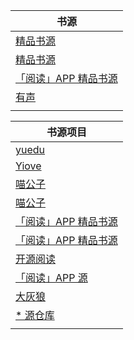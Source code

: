 | 书源                                                                                                          |
|-------------------------------------------------------------------------------------------------------------|
| [精品书源](https://yuedu.xiu2.xyz/shuyuan)                                                                      |
| [精品书源](https://bitbucket.org/xiu2/yuedu/raw/master/shuyuan)                                                 |
| [「阅读」APP 精品书源](https://ghproxy.cc/https://raw.githubusercontent.com/XIU2/Yuedu/master/shuyuan)              |
| [有声](https://moonbegonia.github.io/Source/yuedu/audio.json)                                                 |
| []()                                                                                                        |
 
| 书源项目                                           |
|------------------------------------------------|
| [yuedu](https://cyao2q.github.io/yuedu/)       |
| [Yiove](https://shuyuan.yiove.com/)            |
| [喵公子](https://dy.mgz6.com/)                    |
| [喵公子](https://yd.mgz6.com/)                    |
| [「阅读」APP 精品书源](https://yuedu.xiu2.xyz/)        |
| [「阅读」APP 精品书源](https://github.com/XIU2/yuedu/) |
| [开源阅读](https://gedoor.github.io/)              |
| [「阅读」APP 源](https://legado.aoaostar.com/)      |
| [大灰狼](https://github.com/shidahuilang/shuyuan) |
| [* 源仓库](https://www.yckceo.com/)               |
| []()                                           |
